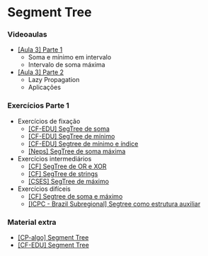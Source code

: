 Segment Tree
====================================

### Videoaulas

- [[Aula 3] Parte 1]()
    - Soma e mínimo em intervalo
    - Intervalo de soma máxima
- [[Aula 3] Parte 2]()
    - Lazy Propagation
    - Aplicações

### Exercícios Parte 1

- Exercícios de fixação
    - [[CF-EDU] SegTree de soma](https://codeforces.com/edu/course/2/lesson/4/1/practice/contest/273169/problem/A)
    - [[CF-EDU] SegTree de mínimo](https://codeforces.com/edu/course/2/lesson/4/1/practice/contest/273169/problem/B)
    - [[CF-EDU] Segtree de mínimo e índice](https://codeforces.com/edu/course/2/lesson/4/1/practice/contest/273169/problem/C)
    - [[Neps] SegTree de soma máxima](https://neps.academy/br/course/10/lesson/288)
- Exercícios intermediários
    - [[CF] SegTree de OR e XOR](https://codeforces.com/contest/339/problem/D)
    - [[CF] SegTree de strings](https://codeforces.com/problemset/problem/1234/D)
    - [[CSES] SegTree de máximo](https://cses.fi/problemset/task/1143)
- Exercícios difíceis
    - [[CF] Segtree de soma e máximo](https://codeforces.com/contest/920/problem/F)
    - [[ICPC - Brazil Subregional] Segtree como estrutura auxiliar](https://codeforces.com/gym/102861/problem/E)

### Material extra

- [[CP-algo] Segment Tree](https://cp-algorithms.com/data_structures/segment_tree.html)
- [[CF-EDU] Segment Tree](https://codeforces.com/edu/course/2/lesson/4)
